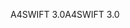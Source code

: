 <span data-ttu-id="b821e-101">A4SWIFT 3.0</span><span class="sxs-lookup"><span data-stu-id="b821e-101">A4SWIFT 3.0</span></span>